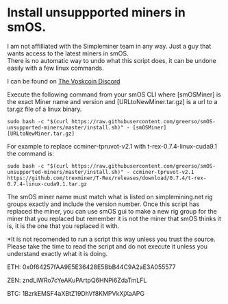 # Install unsuppported miners in smOS. 

I am not affilliated with the Simpleminer team in any way.  Just a guy that wants access to the latest miners in smOS.  
There is no automatic way to undo what this script does, it can be undone easily with a few linux 
commands.

I can be found on [The Voskcoin Discord](https://discord.voskcoin.io)

Execute the following command from your smOS CLI where [smOSMiner] is the exact Miner name and version and [URLtoNewMiner.tar.gz] is a url to a tar.gz file of a linux binary.

```
sudo bash -c "$(curl https://raw.githubusercontent.com/greerso/smOS-unsupported-miners/master/install.sh)" - [smOSMiner] [URLtoNewMiner.tar.gz]
```

For example to replace ccminer-tpruvot-v2.1 with t-rex-0.7.4-linux-cuda9.1 the command is:  
```
sudo bash -c "$(curl https://raw.githubusercontent.com/greerso/smOS-unsupported-miners/master/install.sh)" - ccminer-tpruvot-v2.1 https://github.com/trexminer/T-Rex/releases/download/0.7.4/t-rex-0.7.4-linux-cuda9.1.tar.gz
```

The smOS miner name must match what is listed on simplemining.net rig groups exactly and include the version number.  Once this script has replaced the miner, you can use smOS gui to make a new rig group for the miner that you replaced but remember it is not the miner that smOS thinks it is, it is the one that you replaced it with.

*It is not recomended to run a script this way unless you trust the source.  Please take the time to read the script and do not execute it unless you understand exactly what it is doing.

ETH: 0x0f64257fAA9E5E36428E5BbB44C9A2aE3A055577

ZEN: zndLiWRo7cYeAKuPArtpQ6HNPi6ZdaTmLFL

BTC: 1BzrkEMSF4aXBtZ19DhVf8KMPVkXjXaAPG
